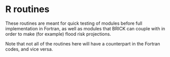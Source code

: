 # R routines

These routines are meant for quick testing of modules before full implementation in Fortran, as well as modules that BRICK can couple with in order to make (for example) flood risk projections.

Note that not all of the routines here will have a counterpart in the Fortran codes, and vice versa.
